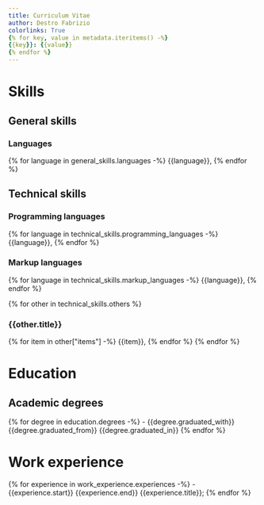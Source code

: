 ```yaml
---
title: Curriculum Vitae
author: Destro Fabrizio
colorlinks: True
{% for key, value in metadata.iteritems() -%}
{{key}}: {{value}}
{% endfor %}
---
```


# Skills
##  General skills

### Languages
{% for language in general_skills.languages -%}
	{{language}},
{% endfor %}

## Technical skills
### Programming languages
{% for language in technical_skills.programming_languages -%}
	{{language}},
{% endfor %}

### Markup languages
{% for language in technical_skills.markup_languages -%}
	{{language}},
{% endfor %}

{% for other in technical_skills.others %}
### {{other.title}}
{% for item in other["items"] -%}
	{{item}},
{% endfor %}
{% endfor %}

# Education

## Academic degrees
{% for degree in education.degrees -%}
	- {{degree.graduated_with}} {{degree.graduated_from}} {{degree.graduated_in}}
{% endfor %}

# Work experience

{% for experience in work_experience.experiences -%}
	- {{experience.start}} {{experience.end}} {{experience.title}};
{% endfor %}
